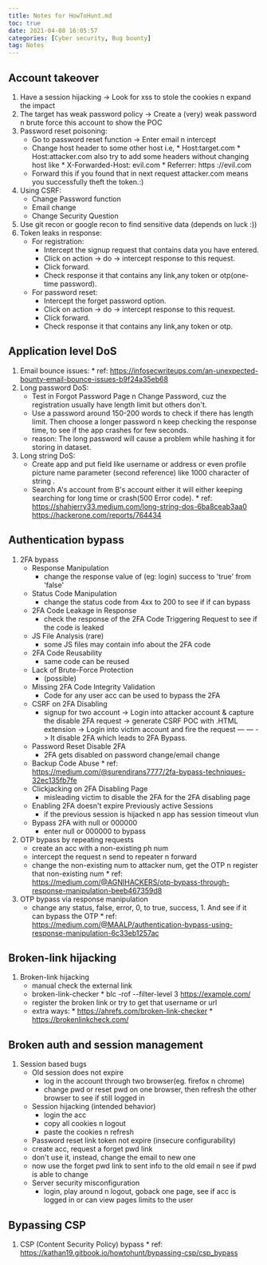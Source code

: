 ```yaml
---
title: Notes for HowToHunt.md
toc: true
date: 2021-04-08 16:05:57
categories: [Cyber security, Bug bounty]
tag: Notes
---
```


## Account takeover

1. Have a session hijacking -> Look for xss to stole the cookies n expand the impact
1. The target has weak password policy -> Create a (very) weak password n brute force this account to show the POC
1. Password reset poisoning:
    * Go to password reset function -> Enter email n intercept
    * Change host header to some other host i.e,
          * Host:target.com
           * Host:attacker.com
also try to add some headers without changing host like
          * X-Forwarded-Host: evil.com
           * Referrer: https ://evil.com
    * Forward this if you found that in next request attacker.com means you successfully theft the token.:)
1. Using CSRF:
    * Change Password function
    * Email change
    * Change Security Question
1. Use git recon or google recon to find sensitive data (depends on luck :))
1. Token leaks in response:
    * For registration:
        * Intercept the signup request that contains data you have entered.
        * Click on action -> do -> intercept response to this request.
        * Click forward.
        * Check response it that contains any link,any token or otp(one-time password).
    * For password reset:
        * Intercept the forget password option.
        * Click on action -> do -> intercept response to this request.
        * Click forward.
        * Check response it that contains any link,any token or otp.

## Application level DoS

1. Email bounce issues:
          * ref: https://infosecwriteups.com/an-unexpected-bounty-email-bounce-issues-b9f24a35eb68
1. Long password DoS:
    * Test in Forgot Password Page n Change Password, cuz the registration usually have length limit but others don't.
    * Use a password around 150-200 words to check if there has length limit. Then choose a longer password n keep checking the response time, to see if the app crashes for few seconds.
    * reason: The long password will cause a problem while hashing it for storing in dataset.
1. Long string DoS:
    * Create app and put field like username or address or even profile picture name parameter (second reference) like 1000 character of string .
    * Search A's account from B's account either it will either keeping searching for long time or crash(500 Error code).
          * ref: https://shahjerry33.medium.com/long-string-dos-6ba8ceab3aa0
                  https://hackerone.com/reports/764434

## Authentication bypass

1. 2FA bypass
    * Response Manipulation
      * change the response value of (eg: login) success to 'true' from 'false'
    * Status Code Manipulation
      * change the status code from 4xx to 200 to see if if can bypass
    * 2FA Code Leakage in Response
      * check the response of the 2FA Code Triggering Request to see if the code is leaked
    * JS File Analysis (rare)
      * some JS files may contain info about the 2FA code
    * 2FA Code Reusability
      * same code can be reused
    * Lack of Brute-Force Protection
      * (possible)
    * Missing 2FA Code Integrity Validation
      * Code for any user acc can be used to bypass the 2FA
    * CSRF on 2FA Disabling
      * signup for two account -> Login into attacker account & capture the disable 2FA request -> generate CSRF POC with .HTML extension -> Login into victim account and fire the request — — -> It disable 2FA which leads to 2FA Bypass.
    * Password Reset Disable 2FA
      * 2FA gets disabled on password change/email change
    * Backup Code Abuse
          * ref: https://medium.com/@surendirans7777/2fa-bypass-techniques-32ec135fb7fe
    * Clickjacking on 2FA Disabling Page
      * misleading victim to disable the 2FA for the 2FA disabling page
    * Enabling 2FA doesn't expire Previously active Sessions
      * if the previous session is hijacked n app has session timeout vlun
    * Bypass 2FA with null or 000000
      * enter null or 000000 to bypass
1. OTP bypass by repeating requests
    * create an acc with a non-existing ph num
    * intercept the request n send to repeater n forward
    * change the non-existing num to attacker num, get the OTP n register that non-existing num
          * ref: https://medium.com/@AGNIHACKERS/otp-bypass-through-response-manipulation-beeb467359d8
1. OTP bypass via response manipulation
    * change any status, false, error, 0, to true, success, 1. And see if it can bypass the OTP
          * ref: https://medium.com/@MAALP/authentication-bypass-using-response-manipulation-6c33eb1257ac

## Broken-link hijacking
1. Broken-link hijacking
    * manual check the external link
    * broken-link-checker
          * blc -rof --filter-level 3 https://example.com/
    * register the broken link or try to get that username or url
    * extra ways:
          * https://ahrefs.com/broken-link-checker
           * https://brokenlinkcheck.com/

## Broken auth and session management
1. Session based bugs
    * Old session does not expire
      * log in the account through two browser(eg. firefox n chrome)
      * change pwd or reset pwd on one browser, then refresh the other browser to see if still logged in
    * Session hijacking (intended behavior)
      * login the acc
      * copy all cookies n logout
      * paste the cookies n refresh
    *  Password reset link token not expire (insecure configurability)
      * create acc, request a forget pwd link
      * don't use it, instead, change the email to new one
      * now use the forget pwd link to sent info to the old email n see if pwd is able to change
    * Server security misconfiguration
      * login, play around n logout, goback one page, see if acc is logged in or can view pages limits to the user

## Bypassing CSP
1. CSP (Content Security Policy) bypass
        * ref: https://kathan19.gitbook.io/howtohunt/bypassing-csp/csp_bypass
